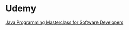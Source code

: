 # Udemy
[Java Programming Masterclass for Software Developers](https://www.udemy.com/course/java-the-complete-java-developer-course/)
